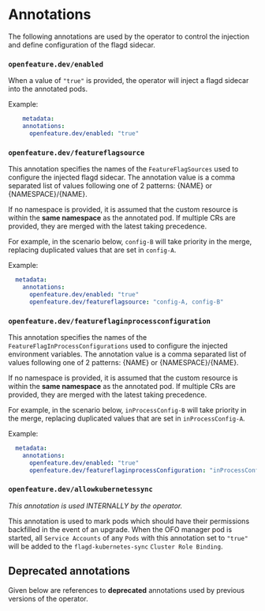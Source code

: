 # Annotations

The following annotations are used by the operator to control the injection and define configuration of the flagd sidecar.

### `openfeature.dev/enabled`

When a value of `"true"` is provided, the operator will inject a flagd sidecar into the annotated pods.  

Example: 
```yaml
    metadata:
    annotations:
      openfeature.dev/enabled: "true"
```

### `openfeature.dev/featureflagsource`

This annotation specifies the names of the `FeatureFlagSources` used to configure the injected flagd sidecar.
The annotation value is a comma separated list of values following one of 2 patterns: {NAME} or {NAMESPACE}/{NAME}. 

If no namespace is provided, it is assumed that the custom resource is within the **same namespace** as the annotated pod.
If multiple CRs are provided, they are merged with the latest taking precedence. 

For example, in the scenario below, `config-B` will take priority in the merge, replacing duplicated values that are set in `config-A`.

Example:
```yaml
  metadata:
    annotations:
      openfeature.dev/enabled: "true"
      openfeature.dev/featureflagsource: "config-A, config-B"
```

### `openfeature.dev/featureflaginprocessconfiguration`

This annotation specifies the names of the `FeatureFlagInProcessConfigurations` used to configure the injected environment variables.
The annotation value is a comma separated list of values following one of 2 patterns: {NAME} or {NAMESPACE}/{NAME}. 

If no namespace is provided, it is assumed that the custom resource is within the **same namespace** as the annotated pod.
If multiple CRs are provided, they are merged with the latest taking precedence. 

For example, in the scenario below, `inProcessConfig-B` will take priority in the merge, replacing duplicated values that are set in `inProcessConfig-A`.

Example:
```yaml
  metadata:
    annotations:
      openfeature.dev/enabled: "true"
      openfeature.dev/featureflaginprocessConfiguration: "inProcessConfig-A, inProcessConfig-B"
```

### `openfeature.dev/allowkubernetessync`
*This annotation is used INTERNALLY by the operator.*

This annotation is used to mark pods which should have their permissions backfilled in the event of an upgrade.
When the OFO manager pod is started, all `Service Accounts` of any `Pods` with this annotation set to `"true"` will be added to the `flagd-kubernetes-sync` `Cluster Role Binding`.

## Deprecated annotations

Given below are references to **deprecated** annotations used by previous versions of the operator.
